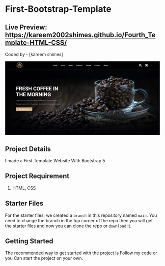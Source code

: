 # First-Bootstrap-Template
## Live Preview: https://kareem2002shimes.github.io/Fourth_Template-HTML-CSS/

Coded by - [kareem shimes]

![](/cafena.PNG)

## Project Details
I made a First Template Website With Bootstrap 5

## Project Requirement

1. HTML, CSS

## Starter Files

For the starter files, we created a `branch` in this repository named `main`. You need to change the branch in the top corner of the repo then you will get the starter files and now you can clone the repo or `download` it.

## Getting Started

The recommended way to get started with the project is Follow my code or you Can start the project on your own.
